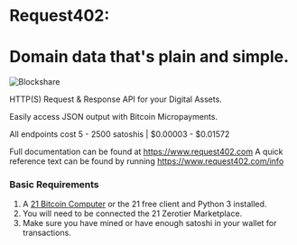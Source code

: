 # Request402:
Domain data that's plain and simple.
===========================================
![Blockshare](https://machine-payable.herokuapp.com/static/img/heartbeat.ico)

HTTP(S) Request & Response API for your Digital Assets.

Easily access JSON output with Bitcoin Micropayments.

All endpoints cost 5 - 2500 satoshis | $0.00003 - $0.01572

Full documentation can be found at https://www.request402.com
A quick reference text can be found by running https://www.request402.com/info


<h3> Basic Requirements </h3>

1. A  <a href="https://21.co">21 Bitcoin Computer</a> or the 21 free client and Python 3 installed.
2. You will need to be connected the 21 Zerotier Marketplace.
3. Make sure you have mined or have enough satoshi in your wallet for transactions.
